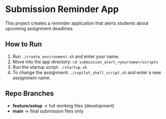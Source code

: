 # Submission Reminder App

This project creates a reminder application that alerts students about upcoming assignment deadlines.

## How to Run

1. Run `./create_environment.sh` and enter your name.
2. Move into the app directory:
   `cd submission_alert_<yourname>/scripts`
3. Run the startup script:
   `./startup.sh`
4. To change the assignment:
   `./copilot_shell_script.sh` and enter a new assignment name.

## Repo Branches
- **feature/setup** → full working files (development)
- **main** → final submission files only

